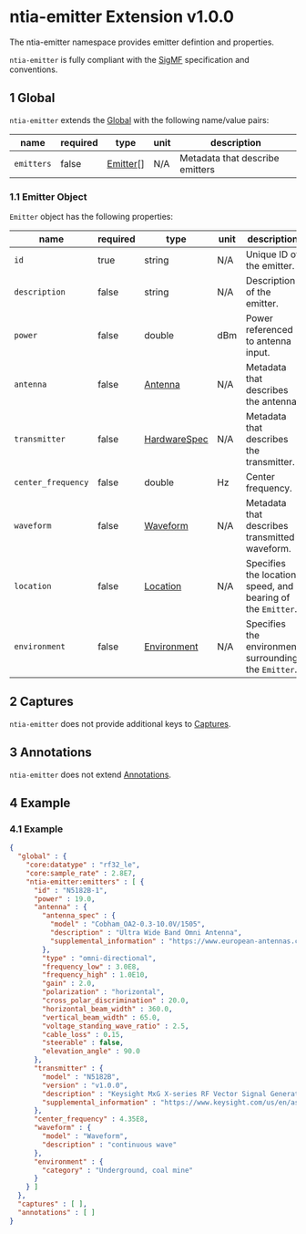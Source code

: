# ntia-emitter Extension v1.0.0

The ntia-emitter namespace provides emitter defintion and properties. 

`ntia-emitter` is fully compliant with the [SigMF](https://github.com/gnuradio/SigMF/blob/master/sigmf-spec.md#namespaces) specification and conventions.

## 1 Global
`ntia-emitter` extends the [Global](https://github.com/gnuradio/SigMF/blob/master/sigmf-spec.md#global-object) with the following name/value pairs:

|name|required|type|unit|description|
|----|--------------|-------|-------|-----------|
`emitters`|false|[Emitter](#11-emitter-object)[]|N/A|Metadata that describe emitters

### 1.1 Emitter Object
`Emitter` object has the following properties:

|name|required|type|unit|description|
|----|--------------|-------|-------|-----------|
|`id`|true|string|N/A|Unique ID of the emitter.|
|`description`|false|string|N/A|Description of the emitter.|
|`power`|false|double|dBm|Power referenced to antenna input.|
|`antenna`|false|[Antenna](ntia-core.sigmf-ext.md#12-antenna-object)|N/A|Metadata that describes the antenna.|
|`transmitter`|false|[HardwareSpec](ntia-core.sigmf-ext.md#13-hardwarespec-object)|N/A|Metadata that describes the transmitter.|
|`center_frequency`|false|double|Hz|Center frequency.|
|`waveform`|false| [Waveform](ntia-waveform.sigmf-ext.md)|N/A|Metadata that describes transmitted waveform.|
|`location`|false|[Location](ntia-location.sigmf-ext.md#16-location-object)|N/A|Specifies the location, speed, and bearing of the `Emitter`.|
|`environment`|false|[Environment](ntia-environment.sigmf-ext.md#11-environment-object)|N/A|Specifies the environment surrounding the `Emitter`.|


## 2 Captures
`ntia-emitter` does not provide additional keys to [Captures](https://github.com/gnuradio/SigMF/blob/master/sigmf-spec.md#captures-array).

## 3 Annotations
`ntia-emitter` does not extend [Annotations](https://github.com/gnuradio/SigMF/blob/master/sigmf-spec.md#annotations-array).


## 4 Example

### 4.1  Example
```json
{
  "global" : {
    "core:datatype" : "rf32_le",
    "core:sample_rate" : 2.8E7,
    "ntia-emitter:emitters" : [ {
      "id" : "N5182B-1",
      "power" : 19.0,
      "antenna" : {
        "antenna_spec" : {
          "model" : "Cobham_OA2-0.3-10.0V/1505",
          "description" : "Ultra Wide Band Omni Antenna",
          "supplemental_information" : "https://www.european-antennas.co.uk/media/1638/ds1505-060510.pdf"
        },
        "type" : "omni-directional",
        "frequency_low" : 3.0E8,
        "frequency_high" : 1.0E10,
        "gain" : 2.0,
        "polarization" : "horizontal",
        "cross_polar_discrimination" : 20.0,
        "horizontal_beam_width" : 360.0,
        "vertical_beam_width" : 65.0,
        "voltage_standing_wave_ratio" : 2.5,
        "cable_loss" : 0.15,
        "steerable" : false,
        "elevation_angle" : 90.0
      },
      "transmitter" : {
        "model" : "N5182B",
        "version" : "v1.0.0",
        "description" : "Keysight MxG X-series RF Vector Signal Generator",
        "supplemental_information" : "https://www.keysight.com/us/en/assets/7018-03380/data-sheets/5991-0038.pdf"
      },
      "center_frequency" : 4.35E8,
      "waveform" : {
        "model" : "Waveform",
        "description" : "continuous wave"
      },
      "environment" : {
        "category" : "Underground, coal mine"
      }
    } ]
  },
  "captures" : [ ],
  "annotations" : [ ]
}
```



